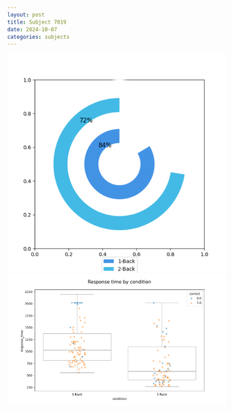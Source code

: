 ```yaml
---
layout: post
title: Subject 7019
date: 2024-10-07
categories: subjects
---
```


![](data/7019/run-4/7019_accuracy_by_condition.png)
![](data/7019/run-4/7019_response_time_by_condition.png)

